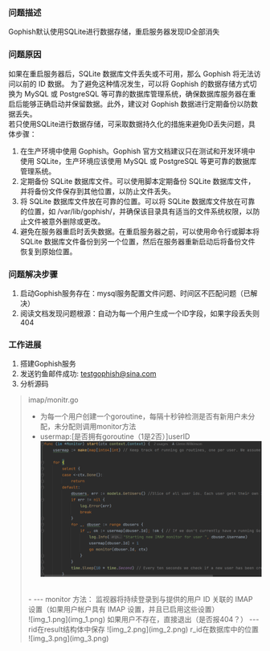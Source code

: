 ### 问题描述
Gophish默认使用SQLite进行数据存储，重启服务器发现ID全部消失
### 问题原因
如果在重启服务器后，SQLite 数据库文件丢失或不可用，那么 Gophish 将无法访问以前的 ID 数据。
为了避免这种情况发生，可以将 Gophish 的数据存储方式切换为 MySQL 或 PostgreSQL 等可靠的数据库管理系统，确保数据库服务器在重启后能够正确启动并保留数据。此外，建议对 Gophish 数据进行定期备份以防数据丢失。<br/>
若只使用SQLite进行数据存储，可采取数据持久化的措施来避免ID丢失问题，具体步骤：
1. 在生产环境中使用 Gophish。Gophish 官方文档建议只在测试和开发环境中使用 SQLite，生产环境应该使用 MySQL 或 PostgreSQL 等更可靠的数据库管理系统。
2. 定期备份 SQLite 数据库文件。可以使用脚本定期备份 SQLite 数据库文件，并将备份文件保存到其他位置，以防止文件丢失。
3. 将 SQLite 数据库文件放在可靠的位置。可以将 SQLite 数据库文件放在可靠的位置，如 /var/lib/gophish/，并确保该目录具有适当的文件系统权限，以防止文件被意外删除或更改。
4. 避免在服务器重启时丢失数据。在重启服务器之前，可以使用命令行或脚本将 SQLite 数据库文件备份到另一个位置，然后在服务器重新启动后将备份文件恢复到原始位置。

### 问题解决步骤

1. 启动Gophish服务存在：mysql服务配置文件问题、时间区不匹配问题（已解决）
2. 阅读文档发现问题根源：自动为每一个用户生成一个ID字段，如果字段丢失则404

### 工作进展
1. 搭建Gophish服务
2. 发送钓鱼邮件成功:  testgophish@sina.com
3. 分析源码
> imap/monitr.go<br/>
> - 为每一个用户创建一个goroutine，每隔十秒钟检测是否有新用户未分配，未分配则调用monitor方法
> - usermap:[是否拥有goroutine（1是2否）]userID
> ![img.png](img.png)
> <br/>
> - ---
> monitor 方法：
> 监视器将持续登录到与提供的用户 ID 关联的 IMAP 设置（如果用户帐户具有 IMAP 设置，并且已启用这些设置）<br/>
> ![img_1.png](img_1.png)
> 如果用户不存在，直接退出（是否报404？）
>---
> rid在result结构体中保存
> ![img_2.png](img_2.png)
> r_id在数据库中的位置
> ![img_3.png](img_3.png)